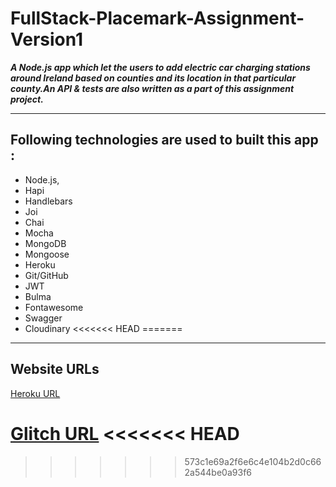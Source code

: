 # FullStack-Placemark-Assignment-Version1

***A Node.js app which let the users to add electric car charging stations around Ireland based on counties and its location in that particular county.An API & tests are also written as a part of this assignment project.***

---
## Following technologies are used to built this app :

- Node.js,
- Hapi
- Handlebars
- Joi
- Chai
- Mocha
- MongoDB
- Mongoose
- Heroku
- Git/GitHub
- JWT
- Bulma
- Fontawesome
- Swagger
- Cloudinary
<<<<<<< HEAD
=======
---

## Website URLs

[Heroku URL](https://pacific-tundra-14771.herokuapp.com/)

[Glitch URL](https://habitual-maroon-cushion.glitch.me)
<<<<<<< HEAD
=======

>>>>>>> 573c1e69a2f6e6c4e104b2d0c662a544be0a93f6
